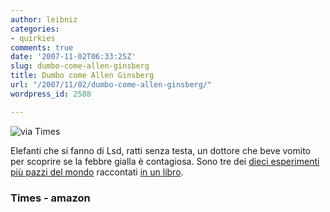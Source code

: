 ```yaml
---
author: leibniz
categories:
- quirkies
comments: true
date: '2007-11-02T06:33:25Z'
slug: dumbo-come-allen-ginsberg
title: Dumbo come Allen Ginsberg
url: "/2007/11/02/dumbo-come-allen-ginsberg/"
wordpress_id: 2588

---
```

![via Times](http://www.timesonline.co.uk/multimedia/archive/00227/elephant3_227871a.jpg)

Elefanti che si fanno di Lsd, ratti senza testa, un dottore che beve vomito per scoprire se la febbre gialla è contagiosa. Sono tre dei [dieci esperimenti più pazzi del mondo](http://www.timesonline.co.uk/tol/news/uk/science/article2779808.ece?OTC-HPtoppuff&ATTR=elephants) raccontati [in un libro](http://astore.amazon.com/science-books-20/detail/0156031353).


### Times - amazon
